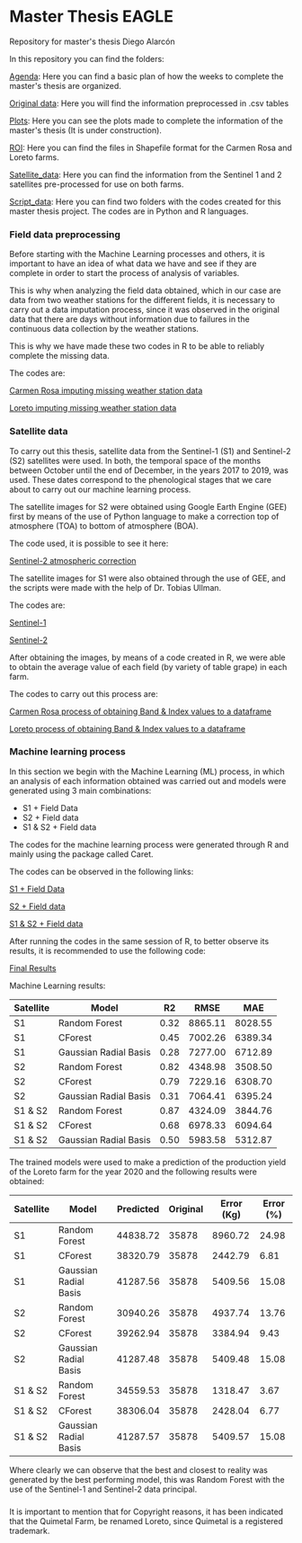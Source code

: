 # Master Thesis EAGLE
Repository for master's thesis Diego Alarcón

In this repository you can find the folders:

[Agenda](https://github.com/diegoalarc/Master_Thesis_EAGLE/tree/main/Agenda): Here you can find a basic plan of how the weeks to complete the master's thesis are organized.

[Original data](https://github.com/diegoalarc/Master_Thesis_EAGLE/tree/main/Original_data): Here you will find the information preprocessed in .csv tables

[Plots](https://github.com/diegoalarc/Master_Thesis_EAGLE/tree/main/Plots): Here you can see the plots made to complete the information of the master's thesis (It is under construction).

[ROI](https://github.com/diegoalarc/Master_Thesis_EAGLE/tree/main/ROI): Here you can find the files in Shapefile format for the Carmen Rosa and Loreto farms.

[Satellite_data](https://github.com/diegoalarc/Master_Thesis_EAGLE/tree/main/Satellite_data): Here you can find the information from the Sentinel 1 and 2 satellites pre-processed for use on both farms.

[Script_data](https://github.com/diegoalarc/Master_Thesis_EAGLE/tree/main/Script_data): Here you can find two folders with the codes created for this master thesis project. The codes are in Python and R languages.

### Field data preprocessing
Before starting with the Machine Learning processes and others, it is important to have an idea of what data we have and see if they are complete in order to start the process of analysis of variables.

This is why when analyzing the field data obtained, which in our case are data from two weather stations for the different fields, it is necessary to carry out a data imputation process, since it was observed in the original data that there are days without information due to failures in the continuous data collection by the weather stations.

This is why we have made these two codes in R to be able to reliably complete the missing data.

The codes are:

[Carmen Rosa imputing missing weather station data](https://github.com/diegoalarc/Master_Thesis_EAGLE/blob/main/Script_data/R_code/CR_Imputing_Missing_weatherstation_data.R)

[Loreto imputing missing weather station data](https://github.com/diegoalarc/Master_Thesis_EAGLE/blob/main/Script_data/R_code/Qui_Imputing_Missing_weatherstation_data.R)

### Satellite data
To carry out this thesis, satellite data from the Sentinel-1 (S1) and Sentinel-2 (S2) satellites were used. In both, the temporal space of the months between October until the end of December, in the years 2017 to 2019, was used. These dates correspond to the phenological stages that we care about to carry out our machine learning process.

The satellite images for S2 were obtained using Google Earth Engine (GEE) first by means of the use of Python language to make a correction top of atmosphere (TOA) to bottom of atmosphere (BOA).

The code used, it is possible to see it here:

[Sentinel-2 atmospheric correction](https://github.com/diegoalarc/Master_Thesis_EAGLE/blob/main/Script_data/Python_code/sentinel2_atmospheric_correction.ipynb)

The satellite images for S1 were also obtained through the use of GEE, and the scripts were made with the help of Dr. Tobias Ullman.

The codes are:

[Sentinel-1](https://code.earthengine.google.com/99fa1791b727e4e8207eb552ac9269db)

[Sentinel-2](https://code.earthengine.google.com/74b5a8daf30287f8a6928d6ef7d56e7a)

After obtaining the images, by means of a code created in R, we were able to obtain the average value of each field (by variety of table grape) in each farm.

The codes to carry out this process are:

[Carmen Rosa process of obtaining Band & Index values to a dataframe](https://github.com/diegoalarc/Master_Thesis_EAGLE/blob/main/Script_data/R_code/CR_Band_%26_Index_process_to_dataframe.R)

[Loreto process of obtaining Band & Index values to a dataframe](https://github.com/diegoalarc/Master_Thesis_EAGLE/blob/main/Script_data/R_code/Qui_Band_%26_Index_process_to_dataframe.R)

### Machine learning process
In this section we begin with the Machine Learning (ML) process, in which an analysis of each information obtained was carried out and models were generated using 3 main combinations:

- S1 + Field Data
- S2 + Field data
- S1 & S2 + Field data

The codes for the machine learning process were generated through R and mainly using the package called Caret.

The codes can be observed in the following links:

[S1 + Field Data](https://github.com/diegoalarc/Master_Thesis_EAGLE/blob/main/Script_data/R_code/Caret_ML_S1.R)

[S2 + Field data](https://github.com/diegoalarc/Master_Thesis_EAGLE/blob/main/Script_data/R_code/Caret_ML_S2.R)

[S1 & S2 + Field data](https://github.com/diegoalarc/Master_Thesis_EAGLE/blob/main/Script_data/R_code/Caret_ML_S1_%26_S2.R)

After running the codes in the same session of R, to better observe its results, it is recommended to use the following code:

[Final Results](https://github.com/diegoalarc/Master_Thesis_EAGLE/blob/main/Script_data/R_code/Final_result.R)

Machine Learning results:

| Satellite | Model                 | R2   | RMSE    | MAE     |
| --------- | --------------------- | ---- | ------- | ------- |
| S1        | Random Forest         | 0.32 | 8865.11 | 8028.55 |
| S1        | CForest               | 0.45 | 7002.26 | 6389.34 |
| S1        | Gaussian Radial Basis | 0.28 | 7277.00 | 6712.89 |
| S2        | Random Forest         | 0.82 | 4348.98 | 3508.50 |
| S2        | CForest               | 0.79 | 7229.16 | 6308.70 |
| S2        | Gaussian Radial Basis | 0.31 | 7064.41 | 6395.24 |
| S1 & S2   | Random Forest         | 0.87 | 4324.09 | 3844.76 |
| S1 & S2   | CForest               | 0.68 | 6978.33 | 6094.64 |
| S1 & S2   | Gaussian Radial Basis | 0.50 | 5983.58 | 5312.87 |

The trained models were used to make a prediction of the production yield of the Loreto farm for the year 2020 and the following results were obtained:

| Satellite | Model                 | Predicted | Original | Error (Kg) | Error (%) |
| --------- | --------------------- | --------- | -------- | ---------- | --------- |
| S1        | Random Forest         | 44838.72  | 35878    | 8960.72    | 24.98     |
| S1        | CForest               | 38320.79  | 35878    | 2442.79    | 6.81      |
| S1        | Gaussian Radial Basis | 41287.56  | 35878    | 5409.56    | 15.08     |
| S2        | Random Forest         | 30940.26  | 35878    | 4937.74    | 13.76     |
| S2        | CForest               | 39262.94  | 35878    | 3384.94    | 9.43      |
| S2        | Gaussian Radial Basis | 41287.48  | 35878    | 5409.48    | 15.08     |
| S1 & S2   | Random Forest         | 34559.53  | 35878    | 1318.47    | 3.67      |
| S1 & S2   | CForest               | 38306.04  | 35878    | 2428.04    | 6.77      |
| S1 & S2   | Gaussian Radial Basis | 41287.57  | 35878    | 5409.57    | 15.08     |

Where clearly we can observe that the best and closest to reality was generated by the best performing model, this was Random Forest with the use of the Sentinel-1 and Sentinel-2 data principal.

###
It is important to mention that for Copyright reasons, it has been indicated that the Quimetal Farm, be renamed Loreto, since Quimetal is a registered trademark.